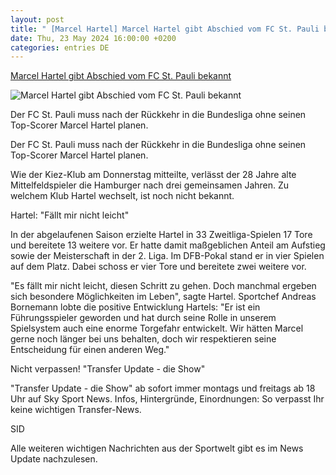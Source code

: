 ```yaml
---
layout: post
title: " [Marcel Hartel] Marcel Hartel gibt Abschied vom FC St. Pauli bekannt"
date: Thu, 23 May 2024 16:00:00 +0200
categories: entries DE
---
```

[Marcel Hartel gibt Abschied vom FC St. Pauli bekannt](https://sport.sky.de/transfer/news/34132/13141819/marcel-hartel-gibt-abschied-vom-fc-st-pauli-bekannt)

![Marcel Hartel gibt Abschied vom FC St. Pauli bekannt](https://e6.365dm.de/24/03/1600x900/skysport_de-hartel-fussball_6491886.jpg?20240316111545)

Der FC St. Pauli muss nach der Rückkehr in die Bundesliga ohne seinen Top-Scorer Marcel Hartel planen.

Der FC St. Pauli muss nach der Rückkehr in die Bundesliga ohne seinen Top-Scorer Marcel Hartel planen.

Wie der Kiez-Klub am Donnerstag mitteilte, verlässt der 28 Jahre alte Mittelfeldspieler die Hamburger nach drei gemeinsamen Jahren. Zu welchem Klub Hartel wechselt, ist noch nicht bekannt.

Hartel: "Fällt mir nicht leicht"

In der abgelaufenen Saison erzielte Hartel in 33 Zweitliga-Spielen 17 Tore und bereitete 13 weitere vor. Er hatte damit maßgeblichen Anteil am Aufstieg sowie der Meisterschaft in der 2. Liga. Im DFB-Pokal stand er in vier Spielen auf dem Platz. Dabei schoss er vier Tore und bereitete zwei weitere vor.

"Es fällt mir nicht leicht, diesen Schritt zu gehen. Doch manchmal ergeben sich besondere Möglichkeiten im Leben", sagte Hartel. Sportchef Andreas Bornemann lobte die positive Entwicklung Hartels: "Er ist ein Führungsspieler geworden und hat durch seine Rolle in unserem Spielsystem auch eine enorme Torgefahr entwickelt. Wir hätten Marcel gerne noch länger bei uns behalten, doch wir respektieren seine Entscheidung für einen anderen Weg."

Nicht verpassen! "Transfer Update - die Show"

"Transfer Update - die Show" ab sofort immer montags und freitags ab 18 Uhr auf Sky Sport News. Infos, Hintergründe, Einordnungen: So verpasst Ihr keine wichtigen Transfer-News.

SID

Alle weiteren wichtigen Nachrichten aus der Sportwelt gibt es im News Update nachzulesen.

